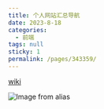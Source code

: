```yaml
---
title: 个人网站汇总导航
date: 2023-8-18
categories:
  - 前端
tags: null
sticky: 1
permalink: /pages/343359/
---
```


[wiki](https://web.i-xiao.space/#/wiki)

![Image from alias](~@alias/fe-skills/nav.png)